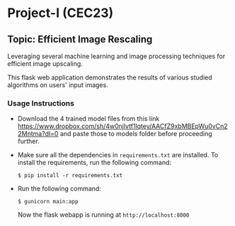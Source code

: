 # Project-I (CEC23)
## Topic: Efficient Image Rescaling

Leveraging several machine learning and image processing techniques for efficient image upscaling.

This flask web application demonstrates the results of various studied algorithms on users' input images.

### Usage Instructions
- Download the 4 trained model files from this link https://www.dropbox.com/sh/4w0njlvtf1lqtey/AACfZ9xbMBEpWu0vCn22Mntma?dl=0 and paste those to models folder before proceeding further.
- Make sure all the dependencies in `requirements.txt` are installed. To install the requirements, run the following command:
  ```
  $ pip install -r requirements.txt
  ```

- Run the following command:
  ```
  $ gunicorn main:app
  ```
  Now the flask webapp is running at `http://localhost:8000` 
